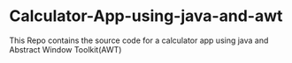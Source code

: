 # Calculator-App-using-java-and-awt
This Repo contains the source code for a calculator app using java and  Abstract Window Toolkit(AWT)
